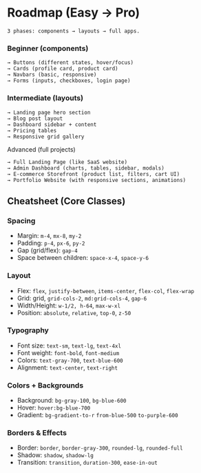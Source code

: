 # Roadmap (Easy → Pro)

```
3 phases: components → layouts → full apps.
```

### Beginner (components)

```
→ Buttons (different states, hover/focus)
→ Cards (profile card, product card)
→ Navbars (basic, responsive)
→ Forms (inputs, checkboxes, login page)
```

### Intermediate (layouts)

```
→ Landing page hero section
→ Blog post layout
→ Dashboard sidebar + content
→ Pricing tables
→ Responsive grid gallery
```

Advanced (full projects)

```
→ Full Landing Page (like SaaS website)
→ Admin Dashboard (charts, tables, sidebar, modals)
→ E-commerce Storefront (product list, filters, cart UI)
→ Portfolio Website (with responsive sections, animations)
```

## Cheatsheet (Core Classes)

### Spacing

- Margin: `m-4`, `mx-8`, `my-2`
- Padding: `p-4`, `px-6`, `py-2`
- Gap (grid/flex): `gap-4`
- Space between children: `space-x-4`, `space-y-6`

### Layout

- Flex: `flex`, `justify-between`, `items-center`, `flex-col`, `flex-wrap`
- Grid: grid, `grid-cols-2`, `md:grid-cols-4`, `gap-6`
- Width/Height: `w-1/2, h-64`, `max-w-xl`
- Position: `absolute`, `relative`, `top-0`, `z-50`

### Typography

- Font size: `text-sm`, `text-lg`, `text-4xl`
- Font weight: `font-bold`, `font-medium`
- Colors: `text-gray-700`, `text-blue-600`
- Alignment: `text-center`, `text-right`

### Colors + Backgrounds

- Background: `bg-gray-100`, `bg-blue-600`
- Hover: `hover:bg-blue-700`
- Gradient: `bg-gradient-to-r` `from-blue-500` `to-purple-600`

### Borders & Effects

- Border: `border`, `border-gray-300`, `rounded-lg`, `rounded-full`
- Shadow: `shadow`, `shadow-lg`
- Transition: `transition`, `duration-300`, `ease-in-out`
